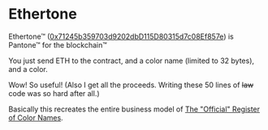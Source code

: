 # Ethertone

Ethertone™ ([0x71245b359703d9202dbD115D80315d7c08Ef857e](https://etherscan.io/address/0x71245b359703d9202dbD115D80315d7c08Ef857e#writeContract)) is Pantone™ for the blockchain™

You just send ETH to the contract, and a color name (limited to 32 bytes), and a color.

Wow! So useful! (Also I get all the proceeds. Writing these 50 lines of ~~law~~ code was so hard after all.)

Basically this recreates the entire business model of [The "Official" Register of Color Names](https://color-register.org).
